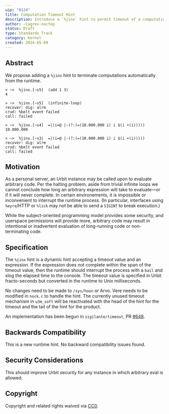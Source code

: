 ```yaml
---
uip: "0124"
title: Computation Timeout Hint
description: Introduce a `%jinx` hint to permit timeout of a computation which may not terminate.
author: ~lagrev-nocfep
status: Draft
type: Standards Track
category: Kernel
created: 2024-05-09
---
```


## Abstract

We propose adding a `%jinx` hint to terminate computations automatically from the runtime.

```
> ~>  %jinx.[~s5]  (add 1 3)
4

> ~>  %jinx.[~s5]  (infinite-loop)
recover: dig: alrm
crud: %belt event failed
call: failed

> ~>  %jinx.[~s4]  =|(i=@ |-(?:(=(10.000.000 i) i $(i +(i)))))
10.000.000

> ~>  %jinx.[~s3|  =|(i=@ |-(?:(=(10.000.000 i) i $(i +(i)))))
recover: dig: alrm
crud: %belt event failed
call: failed
```

## Motivation

As a personal server, an Urbit instance may be called upon to evaluate arbitrary code.  Per the halting problem, aside from trivial infinite loops we cannot conclude how long an arbitrary expression will take to evaluate—or if it will never complete.  In certain environements, it is impossible or inconvenient to interrupt the runtime process.  (In particular, interfaces using `%eyre`/HTTP or `%lick` may not be able to send a `SIGINT` to break execution.)

While the subject-oriented programming model provides some security, and userspace permissions will provide more, arbitrary code may result in intentional or inadvertent evaluation of long-running code or non-terminating code.

## Specification

The `%jinx` hint is a dynamic hint accepting a timeout value and an expression.  If the expression does not complete within the span of the timeout value, then the runtime should interrupt the process with a `bail` and slog the elapsed time to the console.  The timeout value is specified in Urbit fracto-seconds but converted in the runtime to Unix milliseconds.

No changes need to be made to `/sys/hoon` or Arvo.  Vere needs to be modified in `nock.c` to handle the hint.  The currently unused timeout mechanism in `u3m_soft` will be reactivated with the head of the hint for the timeout and the tail of the hint for the product.

An implementation has been begun in `sigilante/timeout`, PR [#648](https://github.com/urbit/vere/pull/648).

## Backwards Compatibility

This is a new runtime hint.  No backward compatibility issues found.

## Security Considerations

This should improve Urbit security for any instance in which arbitrary eval is allowed.

## Copyright

Copyright and related rights waived via [CC0](../LICENSE.md).
